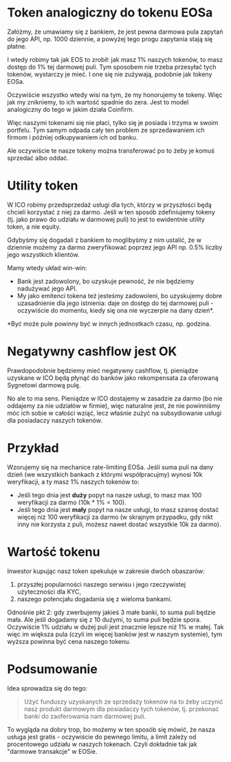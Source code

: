 # Token analogiczny do tokenu EOSa

Załóżmy, że umawiamy się z bankiem, że jest pewna darmowa pula zapytań do jego API, np. 1000 dziennie, a powyżej tego progu zapytania stają się płatne.

I wtedy robimy tak jak EOS to zrobił: jak masz 1% naszych tokenów, to masz dostęp do 1% tej darmowej puli. Tym sposobem nie trzeba przesyłać tych tokenów, wystarczy je mieć. I one się nie zużywają, podobnie jak tokeny EOSa.

Oczywiście wszystko wtedy wisi na tym, że my honorujemy te tokeny. Więc jak my znikniemy, to ich wartość spadnie do zera. Jest to model analogiczny do tego w jakim działa Coinfirm.

Więc naszymi tokenami się nie płaci, tylko się je posiada i trzyma w swoim portfelu. Tym samym odpada cały ten problem ze sprzedawaniem ich firmom i później odkupywaniem ich od banku.

Ale oczywiście te nasze tokeny można transferować po to żeby je komuś sprzedać albo oddać.

# Utility token

W ICO robimy przedsprzedaż usługi dla tych, którzy w przyszłości będą chcieli korzystać z niej za darmo. Jeśli w ten sposób zdefiniujemy tokeny (tj. jako prawo do udziału w darmowej puli) to jest to ewidentnie utility token, a nie equity.

Gdybyśmy się dogadali z bankiem to moglibyśmy z nim ustalić, że w dziennie możemy za darmo zweryfikować poprzez jego API np. 0.5% liczby jego wszystkich klientów.

Mamy wtedy układ win-win:

* Bank jest zadowolony, bo uzyskuje pewność, że nie będziemy nadużywać jego API.
* My jako emitenci tokena też jesteśmy zadowoleni, bo uzyskujemy dobre uzasadnienie dla jego istnienia: daje on dostęp do tej darmowej puli - oczywiście do momentu, kiedy się ona nie wyczerpie na dany dzień*.

*Być może pule powinny być w innych jednostkach czasu, np. godzina.

# Negatywny cashflow jest OK

Prawdopodobnie będziemy mieć negatywny cashflow, tj. pieniądze uzyskane w ICO będą płynąć do banków jako rekompensata za oferowaną Sygnetowi darmową pulę.

No ale to ma sens. Pieniądze w ICO dostajemy w zasadzie za darmo (bo nie oddajemy za nie udziałów w firmie), więc naturalne jest, że nie powinniśmy móc ich sobie w całości wziąć, lecz właśnie zużyć na subsydiowanie usługi dla posiadaczy naszych tokenów.

# Przykład

Wzorujemy się na mechanice rate-limiting EOSa. Jeśli suma puli na dany dzień (we wszystkich bankach z którymi współpracujmy) wynosi 10k weryfikacji, a ty masz 1% naszych tokenów to:

- Jeśli tego dnia jest **duży** popyt na nasze usługi, to masz max 100 weryfikacji za darmo (10k * 1% = 100).
- Jeśli tego dnia jest **mały** popyt na nasze usługi, to masz szansę dostać więcej niż 100 weryfikacji za darmo (w skrajnym przypadku, gdy nikt inny nie korzysta z puli, możesz nawet dostać wszystkie 10k za darmo).

# Wartość tokenu

Inwestor kupując nasz token spekuluje w zakresie dwóch obaszarów:

1. przyszłej popularności naszego serwisu i jego rzeczywistej użyteczności dla KYC,
2. naszego potencjału dogadania się z wieloma bankami.

Odnośnie pkt 2: gdy zwerbujemy jakieś 3 małe banki, to suma puli będzie mała. Ale jeśli dogadamy się z 10 dużymi, to suma puli będzie spora. Oczywiście 1% udziału w dużej puli jest znacznie lepsze niż 1% w małej. Tak więc im większa pula (czyli im więcej banków jest w naszym systemie), tym wyższa powinna być cena naszego tokenu.

# Podsumowanie

Idea sprowadza się do tego:

> Użyć funduszy uzyskanych ze sprzedaży tokenów na to żeby uczynić nasz produkt darmowym dla posiadaczy tych tokenów, tj. przekonać banki do zaoferowania nam darmowej puli.

To wygląda na dobry trop, bo możemy w ten sposób się mówić, że nasza usługa jest gratis - oczywiście do pewnego limitu, a limit zależy od procentowego udziału w naszych tokenach. Czyli dokładnie tak jak "darmowe transakcje" w EOSie.